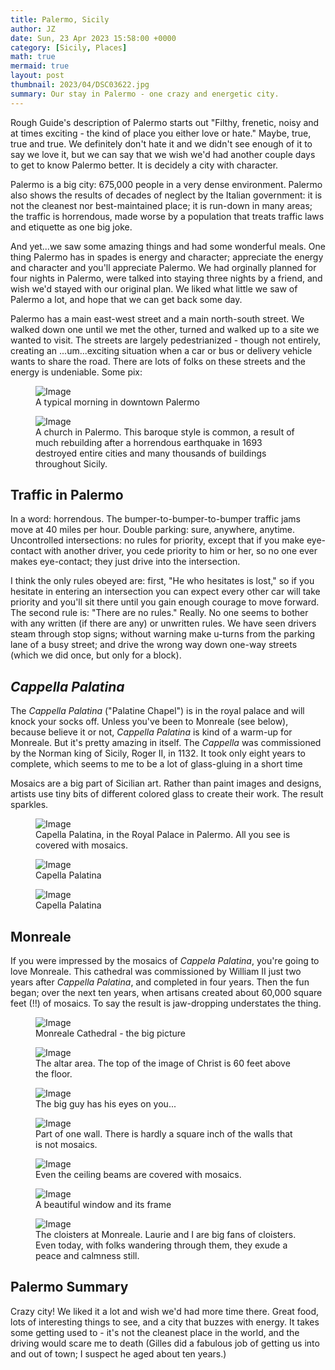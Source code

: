 ```yaml
---
title: Palermo, Sicily
author: JZ
date: Sun, 23 Apr 2023 15:58:00 +0000
category: [Sicily, Places]
math: true
mermaid: true
layout: post
thumbnail: 2023/04/DSC03622.jpg
summary: Our stay in Palermo - one crazy and energetic city.
---
```

Rough Guide's description of Palermo starts out "Filthy, frenetic, noisy and at times exciting - the kind of place you either love or hate." Maybe, true, true and true. We definitely don't hate it and we didn't see enough of it to say we love it, but we can say that we wish we'd had another couple days to get to know Palermo better. It is decidely a city with character. 

Palermo is a big city: 675,000 people in a very dense environment. Palermo also shows the results of decades of neglect by the Italian government: it is not the cleanest nor best-maintained place; it is run-down in many areas; the traffic is horrendous, made worse by a population that treats traffic laws and etiquette as one big joke.

And yet...we saw some amazing things and had some wonderful meals. One thing Palermo has in spades is energy and character; appreciate the energy and character and you'll appreciate Palermo. We had orginally planned for four nights in Palermo, were talked into staying three nights by a friend, and wish we'd stayed with our original plan. We liked what little we saw of Palermo a lot, and hope that we can get back some day.

Palermo has a main east-west street and a main north-south street. We walked down one until we met the other, turned and walked up to a site we wanted to visit. The streets are largely pedestrianized - though not entirely, creating an ...um...exciting situation when a car or bus or delivery vehicle wants to share the road. There are lots of folks on these streets and the energy is undeniable. Some pix:

<figure class = "landscape">
	<img src="{{"/assets/images/2023/04/DSC03622.jpg" | prepend: site.baseurl | prepend: site.url }}" alt="Image" />
	<figcaption>A typical morning in downtown Palermo</figcaption>
</figure>

<figure class = "portrait">
	<img src="{{"/assets/images/2023/04/DSC03623.jpg" | prepend: site.baseurl | prepend: site.url }}" alt="Image" />
	<figcaption>A church in Palermo. This baroque style is common, a result of much rebuilding after a horrendous earthquake in 1693 destroyed entire cities and many thousands of buildings throughout Sicily.</figcaption>
</figure>

<h2>Traffic in Palermo</h2>
In a word: horrendous. The bumper-to-bumper-to-bumper traffic jams move at 40 miles per hour. Double parking: sure, anywhere, anytime. Uncontrolled intersections: no rules for priority, except that if you make eye-contact with another driver, you cede priority to him or her, so no one ever makes eye-contact; they just drive into the intersection. 

I think the only rules obeyed are: first, "He who hesitates is lost," so if you hesitate in entering an intersection you can expect every other car will take priority and you'll sit there until you gain enough courage to move forward. The second rule is: "There are no rules." Really. No one seems to bother with any written (if there are any) or unwritten rules. We have seen drivers steam through stop signs; without warning make u-turns from the parking lane of a busy street; and drive the wrong way down one-way streets (which we did once, but only for a block).

<h2><em>Cappella Palatina</em></h2>
The <em>Cappella Palatina</em> ("Palatine Chapel") is in the royal palace and will knock your socks off. Unless you've been to Monreale (see below), because believe it or not, <em>Cappella Palatina</em> is kind of a warm-up for Monreale. But it's pretty amazing in itself. 
The <em>Cappella</em> was commissioned by the Norman king of Sicily, Roger II, in 1132. It took only eight years to complete, which seems to me to be a lot of glass-gluing in a short time

Mosaics are a big part of Sicilian art. Rather than paint images and designs, artists use tiny bits of different colored glass to create their work. The result sparkles. 

<figure class = "landscape">
	<img src="{{"/assets/images/2023/04/DSC03660.jpg" | prepend: site.baseurl | prepend: site.url }}" alt="Image" />
	<figcaption>Capella Palatina, in the Royal Palace in Palermo. All you see is covered with mosaics.</figcaption>
</figure>
<figure class = "portrait">
	<img src="{{"/assets/images/2023/04/DSC03661.jpg" | prepend: site.baseurl | prepend: site.url }}" alt="Image" />
	<figcaption>Capella Palatina</figcaption>
</figure>

<figure class = "landscape">
	<img src="{{"/assets/images/2023/04/DSC03666.jpg" | prepend: site.baseurl | prepend: site.url }}" alt="Image" />
	<figcaption>Capella Palatina</figcaption>
</figure>

<h2>Monreale</h2>
If you were impressed by the mosaics of <em>Cappela Palatina</em>, you're going to love Monreale. This cathedral was commissioned by William II just two years after <em>Cappella Palatina</em>, and completed in four years. Then the fun began; over the next ten years, when artisans created about 60,000 square feet (!!) of mosaics. To say the result is jaw-dropping understates the thing.
<figure class = "portrait">
	<img src="{{"/assets/images/2023/04/Monreal/DSC03704.jpg" | prepend: site.baseurl | prepend: site.url }}" alt="Image" />
	<figcaption>Monreale Cathedral - the big picture</figcaption>
</figure>

<figure class = "portrait">
	<img src="{{"/assets/images/2023/04/Monreal/DSC03721.jpg" | prepend: site.baseurl | prepend: site.url }}" alt="Image" />
	<figcaption>The altar area. The top of the image of Christ is 60 feet above the floor.</figcaption>
</figure>

<figure class = "portrait">
	<img src="{{"/assets/images/2023/04/Monreal/DSC03718.jpg" | prepend: site.baseurl | prepend: site.url }}" alt="Image" />
	<figcaption>The big guy has his eyes on you...</figcaption>
</figure>

<figure class = "landscape">
	<img src="{{"/assets/images/2023/04/Monreal/DSC03708.jpg" | prepend: site.baseurl | prepend: site.url }}" alt="Image" />
	<figcaption>Part of one wall. There is hardly a square inch of the walls that is not mosaics. </figcaption>
</figure>

<figure class = "landscape">
	<img src="{{"/assets/images/2023/04/Monreal/DSC03701.jpg" | prepend: site.baseurl | prepend: site.url }}" alt="Image" />
	<figcaption>Even the ceiling beams are covered with mosaics.</figcaption>
</figure>

<figure class = "portrait">
	<img src="{{"/assets/images/2023/04/Monreal/DSC03727.jpg" | prepend: site.baseurl | prepend: site.url }}" alt="Image" />
	<figcaption>A beautiful window and its frame</figcaption>
</figure>

<figure class = "landscape">
	<img src="{{"/assets/images/2023/04/Monreal/DSC03742.jpg" | prepend: site.baseurl | prepend: site.url }}" alt="Image" />
	<figcaption>The cloisters at Monreale. Laurie and I are big fans of cloisters. Even today, with folks wandering through them, they exude a peace and calmness still.</figcaption>
</figure>

<h2>Palermo Summary</h2>
Crazy city! We liked it a lot and wish we'd had more time there. Great food, lots of interesting things to see, and a city that buzzes with energy. It takes some getting used to - it's not the cleanest place in the world, and the driving would scare me to death (Gilles did a fabulous job of getting us into and out of town; I suspect he aged about ten years.)